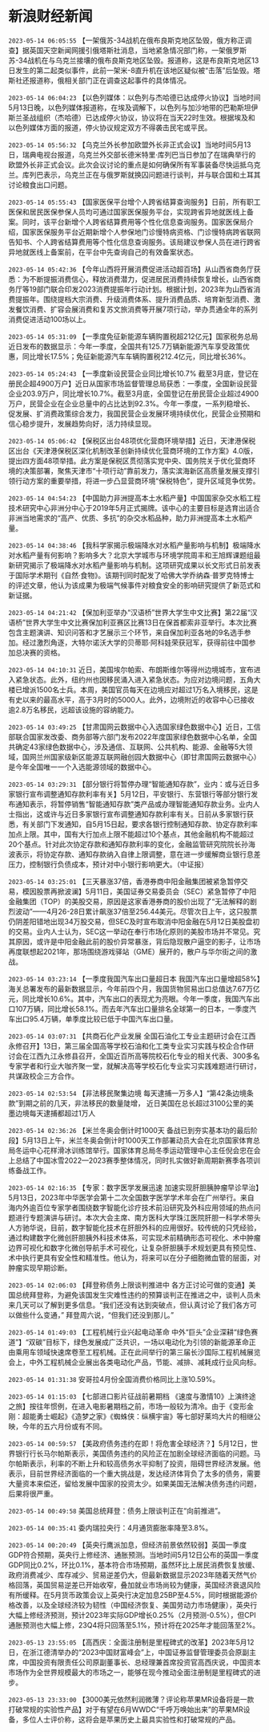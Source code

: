 # 新浪财经新闻
`2023-05-14 06:05:55` 【一架俄苏-34战机在俄布良斯克地区坠毁，俄方称正调查】据英国天空新闻网援引俄塔斯社消息，当地紧急情况部门称，一架俄罗斯苏-34战机在与乌克兰接壤的俄布良斯克地区坠毁。报道称，这是布良斯克地区13日发生的第二起类似事件，此前一架米-8直升机在该地区疑似被“击落”后坠毁。塔斯社还报道称，俄相关部门正在调查这起事件的具体情况。

`2023-05-14 06:04:23` 【以色列媒体：以色列与杰哈德已达成停火协议】当地时间5月13日晚，以色列媒体报道称，在埃及调解下，以色列与加沙地带的巴勒斯坦伊斯兰圣战组织（杰哈德）已达成停火协议，协议将在当天22时生效。根据埃及和以色列媒体方面的报道，停火协议规定双方不得袭击民宅或平民。

`2023-05-14 05:56:32` 【乌克兰外长参加欧盟外长非正式会议】当地时间5月13日，瑞典电视台报道，乌克兰外交部长德米特里·库列巴当日参加了在瑞典举行的欧盟外长非正式会议。此次会议讨论的重点是如何确保所有军事装备尽快运抵乌克兰。库列巴表示，乌克兰正在与俄罗斯就换囚问题进行谈判，并与联合国和土耳其讨论粮食出口问题。

`2023-05-14 05:55:43` 【国家医保平台增个人跨省结算查询服务】日前，所有职工医保和居民医保参保人员均可通过国家医保服务平台，实现跨省异地就医线上备案。同时，该平台新增个人跨省结算费用等个性化信息查询服务。国家医保局介绍，国家医保服务平台近期新增个人参保地门诊慢特病资格、门诊慢特病跨省联网告知书、个人跨省结算费用等个性化信息查询服务。该局建议参保人员在进行跨省异地就医线上备案前，在平台中先查询自己的有效备案状态。

`2023-05-14 05:42:36` 【今年山西将开展消费促进活动超百场】从山西省商务厅获悉：为不断提振消费信心，释放消费潜力，促进居民消费持续恢复增长，山西省商务厅等19部门联合印发2023消费提振年行动计划。根据计划，2023年为山西省消费提振年。围绕提档大宗消费、升级消费体系、提升消费品质、培育新型消费、激发餐饮消费、扩容会展消费和复苏文旅消费等开展7项行动，举办贯通全年的系列消费促进活动100场以上。

`2023-05-14 05:31:09` 【一季度免征新能源车辆购置税超212亿元】国家税务总局近日发布的数据显示：今年一季度，全国共有125.7万辆新能源汽车享受政策优惠，同比增长17.5%；免征新能源汽车车辆购置税212.4亿元，同比增长36%。

`2023-05-14 05:24:43` 【一季度新设民营企业同比增长10.7% 截至3月底，登记在册民企超4900万户】近日从国家市场监督管理总局获悉：一季度，全国新设民营企业203.9万户，同比增长10.7%。截至3月底，全国登记在册民营企业超过4900万户，民营企业在企业总量中的占比达到92.3%。今年一季度，一系列稳增长、促发展、扩消费政策综合发力，我国民营企业发展环境持续优化，民营企业预期和信心稳步提升，发展趋势向好，活力持续显现。

`2023-05-14 05:06:42` 【保税区出台48项优化营商环境举措】近日，天津港保税区出台《天津港保税区深化机制改革创新持续优化营商环境的工作方案》4.0版，提出四方面48项举措。此方案是保税区贯彻落实党中央、国务院关于优化营商环境的决策部署，聚焦天津市“十项行动”靠前发力，落实滨海新区高质量发展支撑引领行动方案的重要举措，将进一步凸显营商环境“保税特色”，提升区域竞争优势。

`2023-05-14 04:54:23` 【中国助力非洲提高本土水稻产量】中国国家杂交水稻工程技术研究中心非洲分中心于2019年5月正式揭牌。该中心的主要目标是选育出适合非洲当地需求的“高产、优质、多抗”的杂交水稻品种，助力非洲提高本土水稻产量。

`2023-05-14 04:38:46` 【我科学家揭示极端降水对水稻产量影响与机制】极端降水对水稻产量有何影响？影响多大？北京大学城市与环境学院周丰和王旭辉课题组最新研究揭示了极端降水对水稻产量影响与机制。这项研究成果以长文形式日前发表于国际学术期刊《自然·食物》。该期刊同时配发了哈佛大学乔纳森·普罗克特博士的评述文章，他认为该成果为极端气候事件对粮食安全的影响研究提供了新范式和新证据。

`2023-05-14 04:21:42` 【保加利亚举办“汉语桥”世界大学生中文比赛】第22届“汉语桥”世界大学生中文比赛保加利亚赛区比赛13日在保首都索非亚举行。本次比赛包含主题演讲、知识问答和才艺展示三个环节，来自保加利亚各地的9名选手参加。经过激烈角逐，大特尔诺沃大学的贝蒂耶·阿科娃荣获冠军，获得前往中国参加总决赛的资格。

`2023-05-14 04:10:31` 近日，美国埃尔帕索、布朗斯维尔等得州边境城市，宣布进入紧急状态。此外，纽约州也因移民涌入进入紧急状态。为应对边境问题，五角大楼已增派1500名士兵。本周，美国官员每天在边境应对超过1万名入境移民，这是有史以来的最高水平，高于3月时的5000人。此外，边境附近的收容中心已接收逾2.8万名移民，远超该设施的容纳能力。

`2023-05-14 03:49:25` 【甘肃国网云数据中心入选国家绿色数据中心】近日，工信部联合国家发改委、商务部等六部门发布2022年度国家绿色数据中心名单，全国共确定43家绿色数据中心，涉及通信、互联网、公共机构、能源、金融等5大领域，国网兰州国家级新区能源互联网融创园大数据中心（即甘肃国网云数据中心）是今年全国唯一一个入选能源领域的数据中心。

`2023-05-14 03:29:31` 【部分银行将暂停办理“智能通知存款”，业内：或与近日多家银行宣布调整通知存款利率有关】5月12日，平安银行、东营银行等部分银行发布通知表示，将暂停销售“智能通知存款”类产品或办理智能通知存款业务。业内人士指出，这或许与近日多家银行宣布调整通知存款利率有关。日前从多家银行获悉，有关部门下发通知，自5月15日起，要求各银行控制通知存款、协定存款利率加点上限。其中，国有大行加点上限不能超过10个基点，其他金融机构不能超过20个基点。针对此次协定存款和通知存款利率的变化，金融监管研究院院长孙海波表示，将协定存款、通知存款纳入自律上限调整，意在进一步缓解商业银行息差压力，控制银行负债成本，预计对中小银行影响更大。（中证报）

`2023-05-14 03:25:01` 【三天暴涨37倍，香港券商中阳金融集团被紧急暂停交易，模因股票再掀波澜】5月11日，美国证券交易委员会（SEC）紧急暂停了中阳金融集团（TOP）的美股交易，原因是这家香港券商的股价出现了“无法解释的剧烈波动”——4月26-28日累计飙涨37倍至256.44美元。尽管次日上午，这只股票仍阴差阳错地出现34万股交易，但SEC及时宣布取消中阳金融在5月12日美股盘初的交易。业内人士认为，SEC这一举动在奉行市场化原则的美股市场并不常见。究其原因，或许是中阳金融此前的股价异常暴涨，背后隐现散户逼空的影子，让市场再度联想起2021年，那场围绕游戏驿站（GME）展开的，散户与华尔街之间的激战。

`2023-05-14 03:23:14` 【一季度我国汽车出口量超日本 我国汽车出口量增超58%】海关总署发布的最新数据显示，今年前四个月，我国货物贸易出口总值达7.67万亿元，同比增长10.6%。其中，汽车出口的表现尤为亮眼。今年一季度，我国汽车出口107万辆，同比增长58.1%。而去年汽车出口量排名全球第一的日本，一季度汽车出口95.4万辆，单季度比较已低于中国汽车出口量。

`2023-05-14 03:07:31` 【共商石化产业发展 全国石油化工专业主题研讨会在江西永修召开】13日，第三届全国高等学校石油和化工类专业实习实践与校企合作研讨会在江西九江永修县召开，全国近百所高等院校石化专业的相关代表、300多名专家学者和行业大咖齐聚一堂，就解决高等学校石化专业实习实践难题进行研讨，共谋政校企三方合作。

`2023-05-14 02:53:54` 【非法移民聚集边境 每天逮捕一万多人】“第42条边境条款”到期之前的几天，非法移民的数量陡增， 近日美国在总长超过3100公里的美墨边境每天逮捕都超过1万人

`2023-05-14 02:36:26` 【米兰冬奥会倒计时1000天 备战已到夯实基本功的最后阶段】5月13日上午，米兰冬奥会倒计时1000天工作部署动员大会在北京国家体育总局冬运中心花样滑冰训练馆举行。国家体育总局冬季运动管理中心主任倪会忠在会上总结了中国冰雪2022—2023赛季整体情况，同时扎实做好新周期新赛季各项训练备战工作。

`2023-05-14 02:16:35` 【专家：数字医学发展迅速 加速实现肝胆胰肿瘤早诊早治】5月13日，2023年中华医学会第十二次全国数字医学学术年会在广州举行。来自海内外逾百位专家学者围绕数字智能化诊疗技术前沿研究及外科应用领域的热点问题进行专题演讲与研讨。本次大会主席、南方医科大学珠江医院肝胆一科学术带头人方驰华说，目前，数字智能化技术在肝胆外科的应用很好。较传统的只凭经验，通过构建数字化微创肝胆胰外科技术体系，可实现术前精确形态可视化、术中肿瘤边界可视化和数字化微创导航手术可视化，让复杂肝胆胰手术规划更具有预见性、术中执行更具有安全性和精准性。他认为，将来可以在分子细胞微血管的层面，对肿瘤实现早期诊断。

`2023-05-14 02:06:03` 【拜登称债务上限谈判推进中 各方正讨论可做的变通】美国总统拜登称，为避免该国发生灾难性违约的预算谈判正在推进之中，谈判人员未来几天可以了解到更多信息。“我们还没有达到突破点，但认真讨论了我们各方可以做些什么变通，” 拜登周六说，“但我们还没到那儿。”

`2023-05-14 01:49:03` 【工程机械行业兴起电动革命 中外“巨头”企业深耕“绿色赛道”】“双碳”目标下，绿色发展成广泛共识，一场以电动化为引领的新能源革命正由乘用车领域快速席卷至工程机械。正在此间举行的第三届长沙国际工程机械展览会上，中外工程机械企业展出各类电动化产品，节能、减排、减耗成行业风向标。

`2023-05-14 01:31:38` 安哥拉4月份全国消费价格同比上涨10.59%。

`2023-05-14 01:15:03` 【七部进口影片征战前暑期档 《速度与激情10》上演终途之旅】按往年惯例，在进入电影暑期档之前，市场一般较为清冷。由于《变形金刚：超能勇士崛起》《造梦之家》《蜘蛛侠：纵横宇宙》等七部好莱坞大片的相继公映，今年的五六月份或有不同。

`2023-05-14 00:59:57` 【美政府债务违约在即！将危害全球经济？】5月12日，世界银行行长马尔帕斯表示，美国债务违约的风险正在加剧全球经济面临的问题。马尔帕斯表示，利率的不断上升和较高债务水平抑制了投资，阻碍世界经济发展。他表示，目前世界经济面临的一个重大挑战是，发达经济体背负了太多的债务，需要大量资本来偿还，留给发展中国家的投资太少。如果美国无法解决债务违约问题，后果将很严重。

`2023-05-14 00:49:58` 美国总统拜登：债务上限谈判正在“向前推进”。

`2023-05-14 00:35:41` 委内瑞拉央行：4月通货膨胀率降至3.8%。

`2023-05-14 00:20:49` 【英央行鹰派加息，但经济前景依然较弱】英国一季度GDP符合预期，英央行上修经济、通胀预测。当地时间5月12日公布的英国一季度GDP同比0.2%，环比0.1%，基本符合市场预期，虽然环比上居民消费恢复放缓、政府消费减少、库存减少、贸易逆差仍大，但最新数据显示2023年随着天然气价格回落，英国贸易逆差已开始收窄，叠加就业市场尚较为健康，英国经济衰退风险有所缓释。在5月货币政策会议上英央行决定加息25BP至4.5%，同时根据能源价格改善，以及全球经济较为韧性（中国经济恢复、美国劳动力市场健康），英央行大幅上修经济预测，预计2023年实际GDP增长0.25%（2月预测-0.5%），但CPI通胀预测也大幅上修，23Q4将只回落至5.1%，预计将在2025年才能回落至2%。

`2023-05-13 23:55:05` 【高西庆：全面注册制是里程碑式的改革】2023年5月12日，在浙江德清举办的“2023中国财富峰会”上，中国证券监督管理委员会原副主席，中国投资有限责任公司原副董事长、总经理兼首席投资官高西庆说，中国资本市场作为全世界规模最大的市场之一，能够在现今推动全面注册制是里程碑式的进步。

`2023-05-13 23:33:00` 【3000美元依然利润微薄？评论称苹果MR设备将是一款打破常规的实验性产品】对于有望在6月WWDC“千呼万唤始出来”的苹果MR设备，多位人士评价称，这将会是苹果历史上最具实验性和打破常规的产品。

